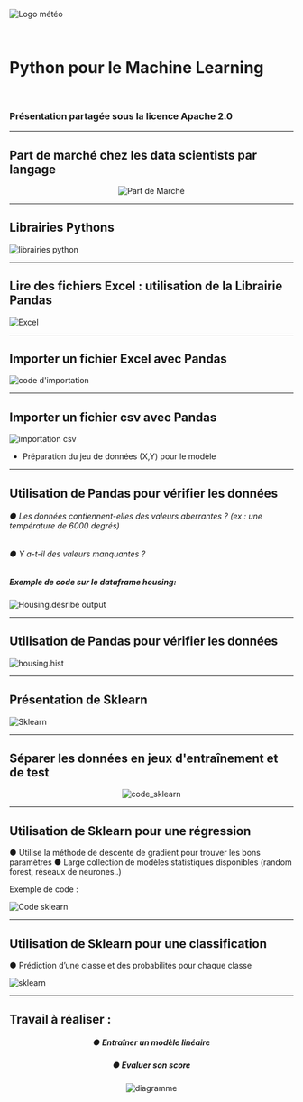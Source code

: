 <style>
 
.slide {
 background-color: White ;
 font: 25px arial, sans-serif; 
 position: relative;
 background-image: url('./Images/logo.png');
 background-repeat: no-repeat, repeat;
 background-position: bottom 10px left 10px;
 }

.slide a {
 color: black;
 }
 
.slide h1 {
 color: Black !important;
 } 
 
.slide h2 {
 color: SteelBlue ; 
 } 
 
 .slide h3 {
 color: LightSkyBlue ; 
 }
 
 .slide h4 { 
 color: Black; 
 }
 
 .slide h5 {
 color: Red
 }
 
</style>

<!-- *page_number: true -->

![Logo météo](./Images/logo2.PNG)

<br/>

# Python pour le Machine Learning 

<br/>

### Présentation partagée sous la licence Apache 2.0

---

<!-- *page_number: true -->

## Part de marché chez les data scientists par langage

<center>

![Part de Marché](./Images/03-python_data_science/part_marché.PNG)

</center>

---
  
<!-- *page_number: true -->

## Librairies Pythons 

![librairies python](./Images/03-python_data_science/librairies.PNG)

---
 
<!-- *page_number: true -->

## Lire des fichiers Excel : utilisation de la Librairie Pandas 

![Excel](./Images/03-python_data_science/pandas.PNG)

---
  
<!-- *page_number: true -->

## Importer un fichier Excel avec Pandas

![code d'importation](./Images/03-python_data_science/code_pandas.PNG)

---
  
<!-- *page_number: true -->

## Importer un fichier csv avec Pandas

![importation csv](./Images/03-python_data_science/code_pandas2.PNG)

*  Préparation du jeu de données (X,Y) pour le modèle

---
  
<!-- *page_number: true -->

## Utilisation de Pandas pour vérifier les données

###### ● Les données contiennent-elles des valeurs aberrantes ? (ex : une température de 6000 degrés)

###### ● Y a-t-il des valeurs manquantes ?

##### Exemple de code sur le dataframe housing:

![Housing.desribe output](./Images/03-python_data_science/code_pandas3.PNG)

---
  
<!-- *page_number: true -->

## Utilisation de Pandas pour vérifier les données

![housing.hist](./Images/03-python_data_science/code_pandas4.PNG)

---
  
<!-- *page_number: true -->

## Présentation de Sklearn

![Sklearn](./Images/03-python_data_science/sklearn.PNG)

---
  
<!-- *page_number: true -->

## Séparer les données en jeux d'entraînement et de test

<center>

![code_sklearn](./Images/03-python_data_science/sklearn_code.PNG)

</center>

---
  
<!-- *page_number: true -->

## Utilisation de Sklearn pour une régression

 ● Utilise la méthode de descente de gradient pour trouver les bons paramètres
 ● Large collection de modèles statistiques disponibles (random forest, réseaux de neurones..)
 
 Exemple de code :

![Code sklearn](./Images/03-python_data_science/sklearn_code1.PNG)

---
  
<!-- *page_number: true -->

## Utilisation de Sklearn pour une classification

 ● Prédiction d’une classe et des probabilités pour chaque classe

![sklearn](./Images/03-python_data_science/sklearn_code2.PNG) 

---
  
<!-- *page_number: true -->

## Travail à réaliser :
<center> 
  
##### ● Entraîner un modèle linéaire

##### ● Evaluer son score



![diagramme](./Images/03-python_data_science/diagramme.PNG)

</center>

